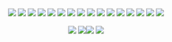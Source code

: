 <div align="center"><br><a href="https://hyper.is/"><img src="https://img.shields.io/badge/Hyper-862931?style=flat&logo=hyper&logoColor=hsl(351,81%,11%)&color=hsl(11,32%,87%)"></a> <a href="https://docs.warp.dev/"><img src="https://img.shields.io/badge/Warp-862931?style=flat&logo=warp&logoColor=hsl(351,81%,11%)&color=hsl(11,32%,87%)"></a> <a href="https://git-scm.com/docs"><img src="https://img.shields.io/badge/Git-862931?style=flat&logo=git&logoColor=hsl(351,81%,11%)&color=hsl(11,32%,87%)"></a> <a href="https://p5js.org/reference"><img src="https://img.shields.io/badge/P5_JS-862931?style=flat&logo=p5.js&logoColor=hsl(351,81%,11%)&color=hsl(11,32%,87%)"></a> <a href="https://threejs.org/docs"><img src="https://img.shields.io/badge/ThreeJS-862931?style=flat&logo=three.js&logoColor=hsl(351,81%,11%)&color=hsl(11,32%,87%)"></a> <a href="https://hono.dev/top"><img src="https://img.shields.io/badge/Hono-862931?style=flat&logo=hono&logoColor=hsl(351,81%,11%)&color=hsl(11,32%,87%)"></a> <a href="https://preactjs.com/guide/v10/api-reference"><img src="https://img.shields.io/badge/Preact-862931?style=flat&logo=preact&logoColor=hsl(351,81%,11%)&color=hsl(11,32%,87%)"></a> <a href="https://deno.land/api@latest"><img src="https://img.shields.io/badge/Deno-862931?&style=flat&logo=deno&logoColor=hsl(351,81%,11%)&color=hsl(11,32%,87%)"></a> <a href="https://devdocs.io/javascript"><img src="https://img.shields.io/badge/JavaScript-862931?style=flat&logo=javascript&logoColor=hsl(351,81%,11%)&color=hsl(11,32%,87%)"></a> <a href="https://devdocs.io/typescript"><img src="https://img.shields.io/badge/TypeScript-862931?style=flat&logo=typescript&logoColor=hsl(351,81%,11%)&color=hsl(11,32%,87%)"></a> <a href="https://cloudinary.com/documentation"><img src="https://img.shields.io/badge/Cloudinary-862931?style=flat&logo=cloudinary&logoColor=hsl(351,81%,11%)&color=hsl(11,32%,87%)"></a> <a href="https://kotlinlang.org/docs"><img src="https://img.shields.io/badge/Kotlin-862931?style=flat&logo=kotlin&logoColor=hsl(351,81%,11%)&color=hsl(11,32%,87%)"></a> <a href="https://devdocs.io/openjdk~21"><img src="https://img.shields.io/badge/Java-862931?style=flat&logo=openjdk&logoColor=hsl(351,81%,11%)&color=hsl(11,32%,87%)"></a> <a href="https://devdocs.io/html"><img src="https://img.shields.io/badge/HTML-862931?style=flat&logo=html5&logoColor=hsl(351,81%,11%)&color=hsl(11,32%,87%)"></a> <a href="https://devdocs.io/css"><img src="https://img.shields.io/badge/CSS-862931?style=flat&logo=css3&logoColor=hsl(351,81%,11%)&color=hsl(11,32%,87%)"></a> <a href="https://tailwindcss.com/docs"><img src="https://img.shields.io/badge/Tailwind_CSS-862931?style=flat&logo=tailwind-css&logoColor=hsl(351,81%,11%)&color=hsl(11,32%,87%)"></a><section><br><a href="https://ktortolini.github.io/random-cards/"><img src="https://github-readme-stats.vercel.app/api/pin/?username=ktortolini&repo=random-cards&show_owner=true&theme=rose"></a> <a href="https://my-coding-trainer-project-cbcb611cb5b8.herokuapp.com/"><img src="https://github-readme-stats.vercel.app/api/pin/?username=ktortolini&repo=coding-trainer&show_owner=true&theme=rose"></a><a href="https://interactive-rose.deno.dev"><img src="https://github-readme-stats.vercel.app/api/pin/?username=ktortolini&repo=interactive-rose&show_owner=true&theme=rose"></a> <a href="https://gist.github.com/ktortolini/3248325b3cfa0a942c2bd67c819966f1"><img src="https://github-readme-stats.vercel.app/api/pin/?username=ktortolini&repo=modeling-shapes&show_owner=true&theme=rose"></a></section></div>
